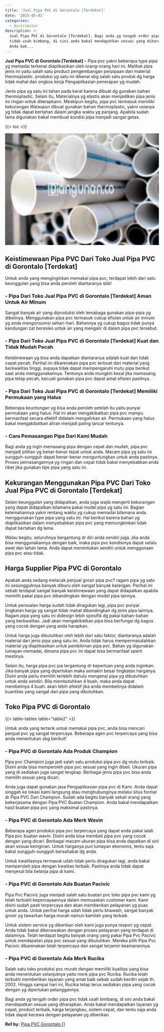```yaml
---
title: 'Jual Pipa PVC di Gorontalo [Terdekat]'
date: '2025-05-01'
categories:
  - distributor
description: >-
  Jual Pipa PVC di Gorontalo [Terdekat]. Bagi anda yg tengah order pipa pvc
  tidak usah bimbang, di sini anda bakal mendapatkan sesuai yang diharapkan.
  Anda bak...
---
```


**Jual Pipa PVC di Gorontalo \[Terdekat\]** – Pipa pvc yakni beberapa type pipa yg memadai terkenal diaplikasikan oleh orang-orang hari ini. Melihat pipa jenis ini yaitu salah satu product pengembangan perpipaan dari material thermoplastic. produksi yg satu ini dikenal sbg salah satu produk dg harga tidak mahal dan ongkos kerja Pengaplikasian penerapan yg mudah.

Jenis pipa yg satu ini tahan pada karat karena dibuat dg gunakan bahan thermoplastic. Selain itu, Materialnya yg elastis akan menjadikan pipa jenis ini ringan untuk diterapkann. Meskipun begitu, pipa pvc termasuk memiliki kekurangan Walaupun dibuat gunakan bahan thermoplastic, yakni usianya yg tidak dapat bertahan dalam jangka waktu yg panjang. Apabila sudah lama digunakan bakal membuat kondisi pipa menjadi sangat getas.

{{< toc >}}

![Jual Pipa PVC di Gorontalo [Terdekat]](/images/jaul-pipa-pvc-04.png)

## Keistimewaan Pipa PVC Dari Toko Jual Pipa PVC di Gorontalo \[Terdekat\]

Untuk anda yang menginginkan memakai pipa pvc, terdapat lebih dari satu keunggulan yang bisa anda peroleh diantaranya sbb!

### \- Pipa Dari Toko Jual Pipa PVC di Gorontalo \[Terdekat\] Aman Untuk Air Minum

Sangat banyak air yang diproduksi oleh lemabaga gunakan pipa-pipa yg dibelinya. Menggunakan pipa pvc termasuk cukup efisien untuk air minum yg anda mengonsumsi sehari-hari. Bahannya yg cukup bagus tidak punya kandungan zat beresiko untuk air yang mengalir di dalam pipa pvc tersebut.

### \- Pipa Dari Toko Jual Pipa PVC di Gorontalo \[Terdekat\] Kuat dan Tidak Mudah Pecah

Keistimewaan yg bisa anda dapatkan diantaranya adalah kuat dan tidak cepat pecah. Perihal ini dikarenakan pipa pvc terbuat dari material yang berkwalitas tinggi, supaya tidak dapat mempengaruhi mutu pipa berikut saat anda menggunakannya. Tentunya anda mungkin kesal jika memasang pipa tetap pecah, kecuali gunakan pipa pvc dapat amat efisien pastinya.

### \- Pipa Dari Toko Jual Pipa PVC di Gorontalo \[Terdekat\] Memiliki Permukaan yang Halus

Beberapa keuntungan yg bisa anda peroleh setelah itu yaitu punyai permukaan yang halus. Hal ini akan mengakibatkan pipa pvc mampu bermanfaat secara efektif didalam mengalirkan air. Permukaan yang halus bakal mengakibatkan aliran menjadi paling lancar tentunya.

### \- Cara Pemasangan Pipa Dari Kami Mudah

Bagi anda yg ingin memasang pipa dengan cepat dan mudah, pipa pvc menjadi pilihan yg benar-benar tepat untuk anda. Macam pipa yg satu ini sungguh-sungguh dapat benar-benar menguntungkan untuk anda pastinya. Proses pemasangannya yg ringan dan cepat tidak bakal menyebabkan anda ribet jika gunakan tipe pipa yang satu ini.

## Kekurangan Menggunakan Pipa PVC Dari Toko Jual Pipa PVC di Gorontalo \[Terdekat\]

Selain keunggulan yang didapatkan, anda juga wajib mengerti kekurangan yang dapat didapatkan bilamana pakai model pipa yg satu ini. Bagian kelemahannya yakni rentang waktu yg cukup memadai bilamana anda menggunakan type pipa yang satu ini. Hal berikut karena bahan yg diaplikasikan dalam menyebabkan pipa pvc yang memungkinkan tidak dapat bertahan dg lama.

Walau begitu, seluruhnya bergantung dr diri anda sendiri juga. jika anda bisa menggunakannya dengan baik, maka pipa pvc kondisinya dapat selalu awet dan tahan lama. Anda dapat menentukan sendiri untuk menggunaan pipa pvc atau tidak.

## Harga Supplier Pipa PVC di Gorontalo

Apakah anda sedang melacak penjual grosir pipa pvc? ragam pipa yg satu ini sesungguhnya banyak diburu oleh sangat banyak kalangan. Perihal ini sebab terdapat sangat banyak keistimewaan yang dapat didapatkan apabila memilih pakai pipa pvc dibandingkan dengan model pipa lainnya.

Untuk persoalan harga sudah tidak diragukan lagi, pipa pvc punyai tingkatan harga yg sangat tidak mahal dibandingkan dg jenis pipa lainnya. Ragam pipa yang satu ini didesign lebih spesifik dg pakai bahan-bahan yang berkwalitas. Jadi akan mengakibatkan pipa bisa berfungsi dg bagus yang cocok dengan yang anda harapkan.

Untuk harga juga dibutuhkan oleh lebih dari satu faktor, diantaranya adalah material dari jenis pipa yang satu ini. Anda tidak harus mempermasalahkan material yg diaplikasikan untuk pembikinan pipa pvc. Bahan yg digunakan lumayan memadai, dimana pipa pvc ini dapat bisa bermanfaat sperti mestinya.

Selain itu, harga pipa pvc jua tergantung dr keperluan yang anda inginkan. Jika banyak pipa yang diperlukan maka semakin besar tingkatan harganya. Disini anda perlu memilih terlebih dahulu mengenai pipa yg dibutuhkan untuk anda sendiri. Bila membutuhkan 4 buah, maka anda dapat membelinya 4 buah. akan lebih efektif jika anda membelinya didalam kuantitas yang sangat dari pipa yang dibutuhkan.

## Toko Pipa PVC di Gorontalo

{{< table-tables table="table2" >}}

Untuk anda yang tertarik untuk memakai pipa pvc, anda bisa mencari penjual pvc yg sangat terpercaya. Beberapa agen pvc terpercaya yang bisa anda menentukan sbg berikut!

### \- Pipa PVC di Gorontalo Ada Produk Champion

Pipa pvc Champion juga jadi salah satu produksi pipa pvc dg mutu terbaik. Disini anda bisa memperoleh pipa pvc sesuai yang ingin dibeli. Ukuran pipa yang di sediakan juga sangat lengkap. Berbagai jenis pipa pvc bisa anda memilih sesuai yang dicari.

Anda juga dapat gunakan jasa Pengaplikasian pipa pvc di Kami. Anda dapat singgah ke lokasi kami langsung atau menghubunginya melalui situs formal dr Pipa PVC Dari Champion. Sudah ada begitu banyak sekali orang yang bekerjasama dengan Pipa PVC Buatan Champion. Anda bakal mendapatkan hasil buatan pipa pvc yang maksimal pastinya.

### \- Pipa PVC di Gorontalo Ada Merk Wavin

Beberapa agen produksi pipa pvc terpercaya yang dapat anda pakai ialah Pipa pvc buatan wavin. Disini anda bisa membeli pipa pvc yang cocok dengan yang dicari. Berbagai macam ukuran pipa bisa anda dapatkan di sini akan sesuai keinginan. Untuk harganya pun lumayan ekonomis, tentu saja bakal sungguh-sungguh bersahabat dg anda.

Untuk kwalitasnya termasuk udah tidak perlu diragukan lagi, anda bakal memperoleh pipa dengan kwalitas terbaik. Pastinya anda tidak dapat menyesal bila belanja pipa di kami.

### \- Pipa PVC di Gorontalo Ada Buatan Pacivic

Pipa Pvc Pacivic juga menjadi salah satu buatan pvc toko pipa pvc kami yg telah terbukti kepercayaannya dalam memuaskan customer kami. Kami disini sudah pasti terpercaya dan akan memberikan pelayanan yg puas untuk anda. Untuk perihal harga udah tidak perlu khawatir, sangat banyak grosir yg tawarkan harga murah namun kamilah yang terbaik.

Untuk sistem service yg diberikan oleh kami juga punya respon yg cepat. Anda tidak bakal dikecewakan dengan proses pelayanan yang terdapat di dalamnya. Telah terdapat begitu banyak orang yang pakai Pipa Pvc Pacivic untuk mendapatan pipa pvc sesuai yang dibutuhkan. Mereka pilih Pipa Pvc Pacivic dikarenakan telah terpercaya dan sangat terjamin keamanannya.

### \- Pipa PVC di Gorontalo Ada Merk Rucika

Salah satu toko produksi pvc murah dengan memiliki kualitas yang bisa anda menentukan selanjutnya yaitu merk pipa pvc Rucika. Rucika telah terbukti memberikan layanan yang amat baik sebab sudah berdiri sejak th. 2002. Hingga sampai hari ini, Rucika tetap terus sediakan pipa yang cocok dengan yg diperlukan pelanggannya.

Bagi anda yg tengah order pipa pvc tidak usah bimbang, di sini anda bakal mendapatkan sesuai yang diharapkan. Anda bakal mendapatkan layanan yg cepat, product terbaik, harga terjangkau, sistem cepat, dan tentu saja anda tidak dapat kecewa dengan pelayanan yg diberikan.

**Ref by:** [Pipa PVC Gorontalo []](https://id.wikipedia.org/wiki/Pipa)
